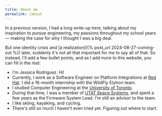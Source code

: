 ```yaml
---
title: About me
permalink: /about
---
```


In a previous version, I had a long write-up here, talking about my inspiration to pursue engineering, my passions
throughout my school years — making the case for why I thought I was a big deal.

But one identity crisis and [a realization]({% post_url 2024-08-27-coming-out %}) later, suddenly it's not all that
important for me to say all of that. So instead, I'll add a few bullet points, and as I add more to this website, you
can fill in the rest:

- I'm Jessica Rodriguez. Hi!
- Currently, I work as a Software Engineer on Platform Integrations at [Red Hat](https://www.redhat.com). I did a
  16-month internship with the WildFly Elytron team.
- I studied Computer Engineering at the [University of Toronto](https://www.utoronto.ca/).
- During that time, I was a member of [UTAT Space Systems](https://www.utat.ca/space-systems), and spent a few years as
  the Firmware System Lead. I'm still an advisor to the team.
- I like skiing, kayaking, and cycling.
- There's still so much I haven't even tried yet. Figuring out where to start.